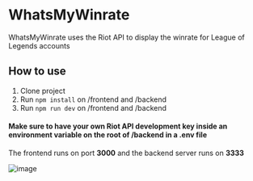 # WhatsMyWinrate
WhatsMyWinrate uses the Riot API to display the winrate for League of Legends accounts

## How to use
1. Clone project
2. Run `npm install` on /frontend and /backend
3. Run `npm run dev` on /frontend and /backend

#### Make sure to have your own Riot API development key inside an environment variable on the root of /backend in a .env file

The frontend runs on port **3000** and the backend server runs on **3333**

![image](link)
